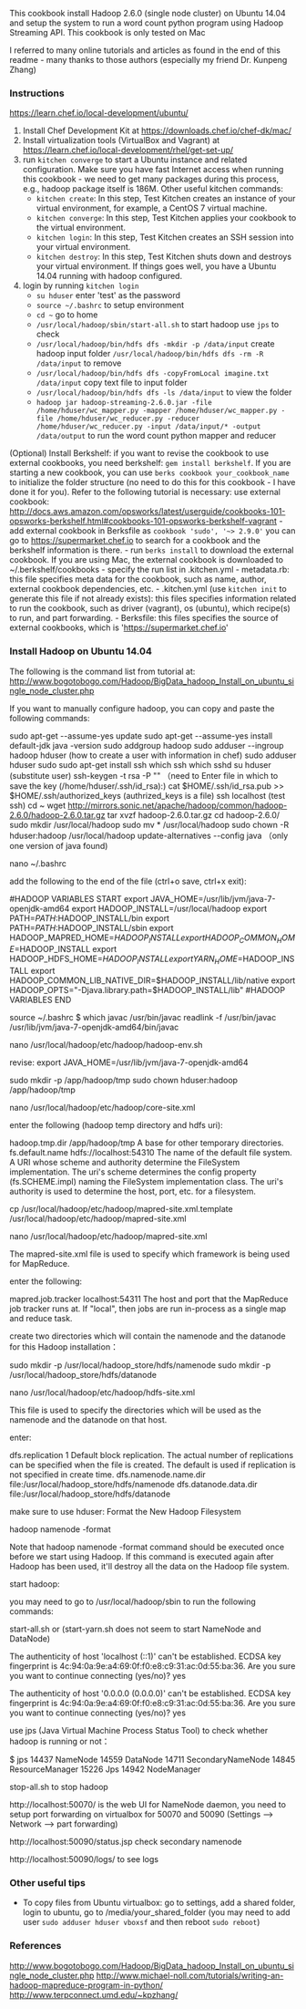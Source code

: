 This cookbook install Hadoop 2.6.0 (single node cluster) on Ubuntu 14.04 and setup the system to run a word count python program using Hadoop Streaming API. This cookbook is only tested on Mac

I referred to many online tutorials and articles as found in the end of this readme - many thanks to those authors (especially my friend Dr. Kunpeng Zhang)

### Instructions
https://learn.chef.io/local-development/ubuntu/
1. Install Chef Development Kit at https://downloads.chef.io/chef-dk/mac/
2. Install virtualization tools (VirtualBox and Vagrant) at https://learn.chef.io/local-development/rhel/get-set-up/
3. run `kitchen converge` to start a Ubuntu instance and related configuration. Make sure you have fast Internet access when running this cookbook - we need to get many packages during this process, e.g., hadoop package itself is 186M. Other useful kitchen commands:
    - `kitchen create`: In this step, Test Kitchen creates an instance of your virtual environment, for example, a CentOS 7 virtual machine.
    - `kitchen converge`: In this step, Test Kitchen applies your cookbook to the virtual environment.
    - `kitchen login`: In this step, Test Kitchen creates an SSH session into your virtual environment.
    - `kitchen destroy`: In this step, Test Kitchen shuts down and destroys your virtual environment.
If things goes well, you have a Ubuntu 14.04 running with hadoop configured.
4. login by running `kitchen login`
    - `su hduser` enter 'test' as the password
    - `source ~/.bashrc` to setup environment
    - `cd ~` go to home
    - `/usr/local/hadoop/sbin/start-all.sh` to start hadoop use `jps` to check
    - `/usr/local/hadoop/bin/hdfs dfs -mkdir -p /data/input` create hadoop input folder `/usr/local/hadoop/bin/hdfs dfs -rm -R /data/input` to remove
    - `/usr/local/hadoop/bin/hdfs dfs -copyFromLocal imagine.txt /data/input` copy text file to input folder
    - `/usr/local/hadoop/bin/hdfs dfs -ls /data/input` to view the folder
    - `hadoop jar hadoop-streaming-2.6.0.jar -file /home/hduser/wc_mapper.py -mapper /home/hduser/wc_mapper.py -file /home/hduser/wc_reducer.py -reducer /home/hduser/wc_reducer.py -input /data/input/* -output /data/output` to run the word count python mapper and reducer

(Optional) Install Berkshelf: if you want to revise the cookbook to use external cookbooks, you need berkshelf: `gem install berkshelf`. If you are starting a new cookbook, you can use `berks cookbook your_cookbook_name` to initialize the folder structure (no need to do this for this cookbook - I have done it for you). Refer to the following tutorial is necessary: use external cookbook:
http://docs.aws.amazon.com/opsworks/latest/userguide/cookbooks-101-opsworks-berkshelf.html#cookbooks-101-opsworks-berkshelf-vagrant
    - add external cookbook in Berksfile as `cookbook 'sudo', '~> 2.9.0'` you can go to https://supermarket.chef.io to search for a cookbook and the berkshelf information is there.
    - run `berks install` to download the external cookbook. If you are using Mac, the external cookbook is downloaded to ~/.berkshelf/cookbooks
    - specify the run list in .kitchen.yml
    - metadata.rb: this file specifies meta data for the cookbook, such as name, author, external cookbook dependencies, etc.
    - .kitchen.yml (use `kitchen init` to generate this file if not already exists): this files specifies information related to run the cookbook, such as driver (vagrant), os (ubuntu), which recipe(s) to run, and part forwarding.
    - Berksfile: this files specifies the source of external cookbooks, which is 'https://supermarket.chef.io'

### Install Hadoop on Ubuntu 14.04

The following is the command list from tutorial at: http://www.bogotobogo.com/Hadoop/BigData_hadoop_Install_on_ubuntu_single_node_cluster.php

If you want to manually configure hadoop, you can copy and paste the following commands:

sudo apt-get --assume-yes update
sudo apt-get --assume-yes install default-jdk
java -version
sudo addgroup hadoop
sudo adduser --ingroup hadoop hduser (how to create a user with information in chef)
sudo adduser hduser sudo
sudo apt-get install ssh
which ssh
which sshd
su hduser (substitute user)
ssh-keygen -t rsa -P "" （need to Enter file in which to save the key (/home/hduser/.ssh/id_rsa):)
cat $HOME/.ssh/id_rsa.pub >> $HOME/.ssh/authorized_keys (authrized_keys is a file)
ssh localhost (test ssh)
cd ~
wget http://mirrors.sonic.net/apache/hadoop/common/hadoop-2.6.0/hadoop-2.6.0.tar.gz
tar xvzf hadoop-2.6.0.tar.gz
cd hadoop-2.6.0/
sudo mkdir /usr/local/hadoop
sudo mv * /usr/local/hadoop
sudo chown -R hduser:hadoop /usr/local/hadoop
update-alternatives --config java （only one version of java found)

nano ~/.bashrc

add the following to the end of the file (ctrl+o save, ctrl+x exit):

#HADOOP VARIABLES START
export JAVA_HOME=/usr/lib/jvm/java-7-openjdk-amd64
export HADOOP_INSTALL=/usr/local/hadoop
export PATH=$PATH:$HADOOP_INSTALL/bin
export PATH=$PATH:$HADOOP_INSTALL/sbin
export HADOOP_MAPRED_HOME=$HADOOP_INSTALL
export HADOOP_COMMON_HOME=$HADOOP_INSTALL
export HADOOP_HDFS_HOME=$HADOOP_INSTALL
export YARN_HOME=$HADOOP_INSTALL
export HADOOP_COMMON_LIB_NATIVE_DIR=$HADOOP_INSTALL/lib/native
export HADOOP_OPTS="-Djava.library.path=$HADOOP_INSTALL/lib"
#HADOOP VARIABLES END

source ~/.bashrc
$ which javac
/usr/bin/javac
readlink -f /usr/bin/javac /usr/lib/jvm/java-7-openjdk-amd64/bin/javac

nano /usr/local/hadoop/etc/hadoop/hadoop-env.sh

revise: export JAVA_HOME=/usr/lib/jvm/java-7-openjdk-amd64


sudo mkdir -p /app/hadoop/tmp
sudo chown hduser:hadoop /app/hadoop/tmp


nano /usr/local/hadoop/etc/hadoop/core-site.xml

enter the following (hadoop temp directory and hdfs uri):

<configuration>
 <property>
  <name>hadoop.tmp.dir</name>
  <value>/app/hadoop/tmp</value>
  <description>A base for other temporary directories.</description>
 </property>

 <property>
  <name>fs.default.name</name>
  <value>hdfs://localhost:54310</value>
  <description>The name of the default file system.  A URI whose
  scheme and authority determine the FileSystem implementation.  The
  uri's scheme determines the config property (fs.SCHEME.impl) naming
  the FileSystem implementation class.  The uri's authority is used to
  determine the host, port, etc. for a filesystem.</description>
 </property>
</configuration>

cp /usr/local/hadoop/etc/hadoop/mapred-site.xml.template /usr/local/hadoop/etc/hadoop/mapred-site.xml

nano /usr/local/hadoop/etc/hadoop/mapred-site.xml

The mapred-site.xml file is used to specify which framework is being used for MapReduce.

enter the following:

<configuration>
 <property>
  <name>mapred.job.tracker</name>
  <value>localhost:54311</value>
  <description>The host and port that the MapReduce job tracker runs
  at.  If "local", then jobs are run in-process as a single map
  and reduce task.
  </description>
 </property>
</configuration>

 create two directories which will contain the namenode and the datanode for this Hadoop installation：

 sudo mkdir -p /usr/local/hadoop_store/hdfs/namenode
 sudo mkdir -p /usr/local/hadoop_store/hdfs/datanode

 nano /usr/local/hadoop/etc/hadoop/hdfs-site.xml

 This file is used to specify the directories which will be used as the namenode and the datanode on that host.

 enter:

 <configuration>
 <property>
  <name>dfs.replication</name>
  <value>1</value>
  <description>Default block replication.
  The actual number of replications can be specified when the file is created.
  The default is used if replication is not specified in create time.
  </description>
 </property>
 <property>
   <name>dfs.namenode.name.dir</name>
   <value>file:/usr/local/hadoop_store/hdfs/namenode</value>
 </property>
 <property>
   <name>dfs.datanode.data.dir</name>
   <value>file:/usr/local/hadoop_store/hdfs/datanode</value>
 </property>
</configuration>


make sure to use hduser: Format the New Hadoop Filesystem

hadoop namenode -format


Note that hadoop namenode -format command should be executed once before we start using Hadoop.
If this command is executed again after Hadoop has been used, it'll destroy all the data on the Hadoop file system.

start hadoop:

you may need to go to /usr/local/hadoop/sbin to run the following commands:

start-all.sh or (start-yarn.sh does not seem to start NameNode and DataNode)

The authenticity of host 'localhost (::1)' can't be established.
ECDSA key fingerprint is 4c:94:0a:9e:a4:69:0f:f0:e8:c9:31:ac:0d:55:ba:36.
Are you sure you want to continue connecting (yes/no)? yes

The authenticity of host '0.0.0.0 (0.0.0.0)' can't be established.
ECDSA key fingerprint is 4c:94:0a:9e:a4:69:0f:f0:e8:c9:31:ac:0d:55:ba:36.
Are you sure you want to continue connecting (yes/no)? yes


use jps (Java Virtual Machine Process Status Tool) to check whether hadoop is running or not：

$ jps
14437 NameNode
14559 DataNode
14711 SecondaryNameNode
14845 ResourceManager
15226 Jps
14942 NodeManager

stop-all.sh to stop hadoop


http://localhost:50070/ is the web UI for NameNode daemon, you need to setup port forwarding on virtualbox for 50070 and 50090 (Settings --> Network --> part forwarding)


http://localhost:50090/status.jsp check secondary namenode

http://localhost:50090/logs/ to see logs

### Other useful tips

- To copy files from Ubuntu virtualbox: go to settings, add a shared folder, login to ubuntu, go to /media/your_shared_folder (you may need to add user `sudo adduser hduser vboxsf` and then reboot `sudo reboot`)


### References

http://www.bogotobogo.com/Hadoop/BigData_hadoop_Install_on_ubuntu_single_node_cluster.php
http://www.michael-noll.com/tutorials/writing-an-hadoop-mapreduce-program-in-python/
http://www.terpconnect.umd.edu/~kpzhang/
